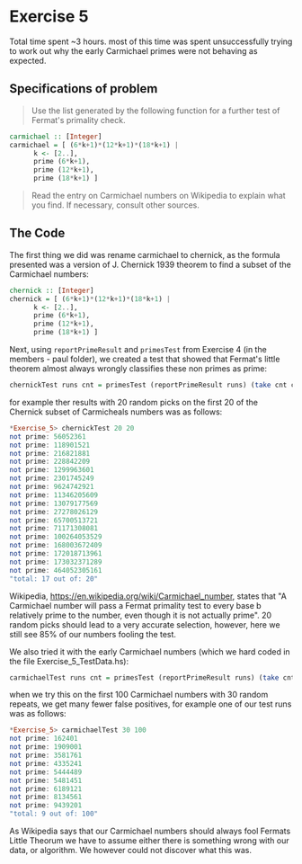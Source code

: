 # Exercise 5 
Total time spent ~3 hours.
most of this time was spent unsuccessfully trying to work out why the early Carmichael primes were not behaving as expected.

## Specifications of problem ##
> Use the list generated by the following function for a further test of Fermat's primality check.

````haskell
carmichael :: [Integer]
carmichael = [ (6*k+1)*(12*k+1)*(18*k+1) | 
      k <- [2..], 
      prime (6*k+1), 
      prime (12*k+1), 
      prime (18*k+1) ]
````
>Read the entry on Carmichael numbers on Wikipedia to explain what you find. If necessary, consult other sources.

## The Code
The first thing we did was rename carmichael to chernick, as the formula presented was a version of J. Chernick 1939 theorem to find a subset of the Carmichael numbers:

```` haskell
chernick :: [Integer]
chernick = [ (6*k+1)*(12*k+1)*(18*k+1) | 
      k <- [2..], 
      prime (6*k+1), 
      prime (12*k+1), 
      prime (18*k+1) ]
````

Next, using `reportPrimeResult` and `primesTest` from Exercise 4 (in the members - paul folder), we created a test that showed that Fermat's little theorem almost always wrongly classifies these non primes as prime: 

```` haskell
chernickTest runs cnt = primesTest (reportPrimeResult runs) (take cnt chernick)
```` 

for example ther results with 20 random picks on the first 20 of the Chernick subset of Carmicheals numbers was as follows:

```` haskell
*Exercise_5> chernickTest 20 20
not prime: 56052361
not prime: 118901521
not prime: 216821881
not prime: 228842209
not prime: 1299963601
not prime: 2301745249
not prime: 9624742921
not prime: 11346205609
not prime: 13079177569
not prime: 27278026129
not prime: 65700513721
not prime: 71171308081
not prime: 100264053529
not prime: 168003672409
not prime: 172018713961
not prime: 173032371289
not prime: 464052305161
"total: 17 out of: 20"
````
Wikipedia, https://en.wikipedia.org/wiki/Carmichael_number, states that "A Carmichael number will pass a Fermat primality test to every base b relatively prime to the number, even though it is not actually prime". 20 random picks should lead to a very accurate selection, however, here we still see 85% of our numbers fooling the test.

We also tried it with the early Carmichael numbers (which we hard coded in the file Exercise_5_TestData.hs):

````haskell
carmichaelTest runs cnt = primesTest (reportPrimeResult runs) (take cnt firstCarmichaels)
````

when we try this on the first 100 Carmichael numbers with 30 random repeats, we get many fewer false positives, for example one of our test runs was as follows:
````haskell
*Exercise_5> carmichaelTest 30 100
not prime: 162401
not prime: 1909001
not prime: 3581761
not prime: 4335241
not prime: 5444489
not prime: 5481451
not prime: 6189121
not prime: 8134561
not prime: 9439201
"total: 9 out of: 100"
````

As Wikipedia says that our Carmichael numbers should always fool Fermats Little Theorum we have to assume either there is something wrong with our data, or algorithm. We however could not discover what this was.